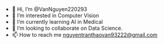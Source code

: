 - 👋 Hi, I’m @VanNguyen220293
- 👀 I’m interested in Computer Vision
- 🌱 I’m currently learning AI in Medical
- 💞️ I’m looking to collaborate on Data Science. 
- 📫 How to reach me nguyentranthaovan93222@gmail.com

<!---
VanNguyen220293/VanNguyen220293 is a ✨ special ✨ repository because its `README.md` (this file) appears on your GitHub profile.
You can click the Preview link to take a look at your changes.
--->

